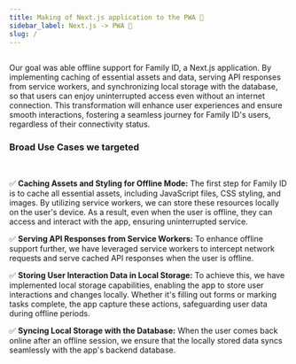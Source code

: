 ```yaml
---
title: Making of Next.js application to the PWA 🚀
sidebar_label: Next.js -> PWA 🚀
slug: /
---
```


<head>
  <title>Making of Next.js 🚀</title>
</head>

## 

Our goal was able offline support for Family ID, a Next.js application. By implementing caching of essential assets and data, serving API responses from service workers, and synchronizing local storage with the database, so that users can enjoy uninterrupted access even without an internet connection. This transformation will enhance user experiences and ensure smooth interactions, fostering a seamless journey for Family ID's users, regardless of their connectivity status.

### Broad Use Cases we targeted
<br />

✅  **Caching Assets and Styling for Offline Mode:**
The first step for Family ID is to cache all essential assets, including JavaScript files, CSS styling, and images. By utilizing service workers, we can store these resources locally on the user's device. As a result, even when the user is offline, they can access and interact with the app, ensuring uninterrupted service.


✅ **Serving API Responses from Service Workers:**
To enhance offline support further, we have leveraged service workers to intercept network requests and serve cached API responses when the user is offline. 


✅ **Storing User Interaction Data in Local Storage:**
To achieve this, we have implemented local storage capabilities, enabling the app to store user interactions and changes locally. Whether it's filling out forms or marking tasks complete, the app capture these actions, safeguarding user data during offline periods.


✅ **Syncing Local Storage with the Database:**
When the user comes back online after an offline session, we ensure that the locally stored data syncs seamlessly with the app's backend database. 